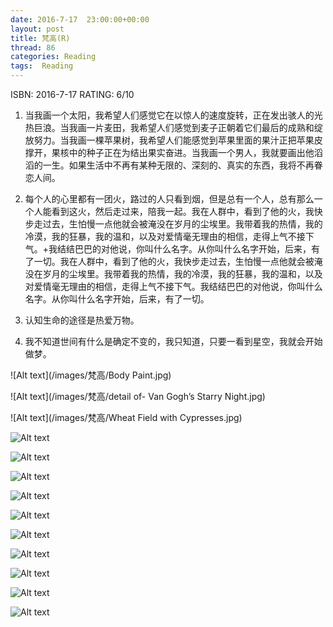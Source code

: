 ```yaml
---
date: 2016-7-17	 23:00:00+00:00
layout: post
title: 梵高(R)
thread: 86
categories: Reading
tags:  Reading
---
```


ISBN: 2016-7-17 RATING: 6/10

1. 当我画一个太阳，我希望人们感觉它在以惊人的速度旋转，正在发出骇人的光热巨浪。当我画一片麦田，我希望人们感觉到麦子正朝着它们最后的成熟和绽放努力。当我画一棵苹果树，我希望人们能感觉到苹果里面的果汁正把苹果皮撑开，果核中的种子正在为结出果实奋进。当我画一个男人，我就要画出他滔滔的一生。如果生活中不再有某种无限的、深刻的、真实的东西，我将不再眷恋人间。

2. 每个人的心里都有一团火，路过的人只看到烟，但是总有一个人，总有那么一个人能看到这火，然后走过来，陪我一起。我在人群中，看到了他的火，我快步走过去，生怕慢一点他就会被淹没在岁月的尘埃里。我带着我的热情，我的冷漠，我的狂暴，我的温和，以及对爱情毫无理由的相信，走得上气不接下气。+我结结巴巴的对他说，你叫什么名字。从你叫什么名字开始，后来，有了一切。我在人群中，看到了他的火，我快步走过去，生怕慢一点他就会被淹没在岁月的尘埃里。我带着我的热情，我的冷漠，我的狂暴，我的温和，以及对爱情毫无理由的相信，走得上气不接下气。我结结巴巴的对他说，你叫什么名字。从你叫什么名字开始，后来，有了一切。

3. 认知生命的途径是热爱万物。

4. 我不知道世间有什么是确定不变的，我只知道，只要一看到星空，我就会开始做梦。

![Alt text](/images/梵高/Body Paint.jpg)

![Alt text](/images/梵高/detail of- Van Gogh’s Starry Night.jpg)

![Alt text](/images/梵高/Wheat Field with Cypresses.jpg)

![Alt text](/images/梵高/书信1.jpg)

![Alt text](/images/梵高/书信2.jpg)

![Alt text](/images/梵高/向日葵.jpg)

![Alt text](/images/梵高/夜间的露天咖啡馆.jpg)

![Alt text](/images/梵高/展览馆1.png)

![Alt text](/images/梵高/展览馆2.png)

![Alt text](/images/梵高/展览馆3.png)

![Alt text](/images/梵高/星空下的丝柏路.jpg)

![Alt text](/images/梵高/罗纳河上的星夜.jpg)

![Alt text](/images/梵高/麦田里的乌鸦.jpg)
